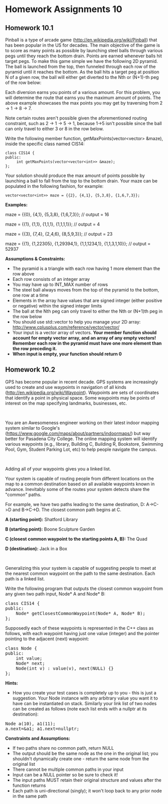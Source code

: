 # Homework Assignments 10

## Homework 10.1
Pinball is a type of arcade game (http://en.wikipedia.org/wiki/Pinball) that has been popular in the US for 
decades. The main objective of the game is to score as many points as possible by launching steel balls through various 
pegs until they reach the bottom drain. Points are earned whenever balls hit target pegs. To make this game simple we 
have the following 2D pyramid. The ball is launched from the top, then funneled through each row of the pyramid until 
it reaches the bottom. As the ball hits a target peg at position N of a given row, the ball will either get diverted 
to the Nth or (N+1)-th peg of the row below:

Each diversion earns you points of a various amount. For this problem, you will determine the route that earns you the 
maximum amount of points. The above example showcases the max points you may get by traversing from 2 -> 1 -> 8 -> 7.

Note certain routes aren't possible given the aforementioned routing constraint, such as 2 -> 1 -> 5 -> 1, because 1->5 
isn't possible since the ball can only travel to either 3 or 8 in the row below.

Write the following member function, getMaxPoints(vector<vector<int>> &maze), inside the specific class named CIS14:

```
class CIS14 {
public:
     int getMaxPoints(vector<vector<int>> &maze);
};
```

Your solution should produce the max amount of points possible by launching a ball to fall from the top to the bottom 
drain. Your maze can be populated in the following fashion, for example:

```
vector<vector<int>> maze = {{2}, {4,1}, {5,3,8}, {1,6,7,3}}; 
```

**Examples:**

maze = {{0}, {4,1}, {5,3,8}, {1,6,7,3}}; // output = 16

maze = {{1}, {1,1}, {1,1,1}, {1,1,1,1}}; // output = 4

maze = {{3}, {7,4}, {2,4,6}, {8,5,9,3}}; // output = 23

maze = {{1}, {1,22305}, {1,29394,1}, {1,1,1234,1}, {1,1,3,1,10}}; // output = 52937

**Assumptions & Constraints:**

* The pyramid is a triangle with each row having 1 more element than the row above
* Each row consists of an integer array
* You may have up to INT_MAX number of rows
* The steel ball always moves from the top of the pyramid to the bottom, one row at a time
* Elements in the array have values that are signed integer (either positive or negative) within the signed integer 
limits
* The ball at the Nth peg can only travel to either the Nth or (N+1)th peg in the row below
* You should use std::vector to help you manage your 2D array: http://www.cplusplus.com/reference/vector/vector/
* Your input is a vector array of vectors. **Your member function should account for empty vector array, and an array 
of any empty vectors! Remember each row in the pyramid must have one more element than the row preceding it.**
* __When input is empty, your function should return 0__

## Homework 10.2
GPS has become popular in recent decade. GPS systems are increasingly used to create and use waypoints in navigation of 
all kinds (http://en.wikipedia.org/wiki/Waypoint). Waypoints are sets of coordinates that 
identify a point in physical space. Some waypoints may be points of interest on the map specifying landmarks, 
businesses, etc. 

<br />

You are an Awesomeness engineer working on their latest indoor mapping system similar to Google's 
(https://www.google.com/maps/about/partners/indoormaps/) but way better for Pasadena City College. The online mapping 
system will identify various waypoints (e.g., library, Building C, Building R, Bookstore, Swimming Pool, Gym, Student 
Parking Lot, etc) to help people navigate the campus. 

<br />

Adding all of your waypoints gives you a linked list.

Your system is capable of routing people from different locations on the map to a common destination based on all 
available waypoints known in advance. Inevitably some of the routes your system detects share the "common" paths.

For example, we have two paths leading to the same destination, D: A->C->D and B->C->D. The closest 
common path begins at C.

**A (starting point):** Shatford Library

**B (starting point):** Boone Sculpture Garden

**C (closest common waypoint to the starting points A, B):** The Quad

**D (destination):** Jack in a Box

<br />

Generalizing this your system is capable of suggesting people to meet at the nearest common waypoint on the path to 
the same destination. Each path is a linked list.

Write the following program that outputs the closest common waypoint from any given two path input, Node* A and Node* B:

<pre>
class CIS14 {
public:
    Node* getClosestCommonWaypoint(Node* A, Node* B);
};
</pre>

Supposedly each of these waypoints is represented in the C++ class as follows, with each waypoint having just one 
value (integer) and the pointer pointing to the adjacent (next) waypoint:

<pre>
class Node {
public:
    int value;
    Node* next;
    Node(int v) : value(v), next(NULL) {}
};
</pre>

**Hints:**

* How you create your test cases is completely up to you - this is just a suggestion. Your Node instance with any 
arbitrary value you want it to have can be instantiated on stack. Similarly your link list of two nodes can be created 
as follows (note each list ends with a nullptr at its destination):

<pre>
Node a(10), a1(11);
a.next=&a1; a1.next=nullptr;
</pre>

**Constraints and Assumptions:**

* If two paths share no common path, return NULL
* The output should be the same node as the one in the original list; you shouldn't dynamically create one - return the 
same node from the original list
* There cannot be multiple common paths in your input
* Input can be a NULL pointer so be sure to check it!
* The input paths MUST retain their original structure and values after the function returns
* Each path is uni-directional (singly); it won't loop back to any prior node in the same path